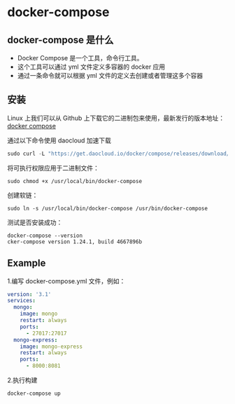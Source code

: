 # docker-compose

## docker-compose 是什么

- Docker Compose 是一个工具，命令行工具。
- 这个工具可以通过 yml 文件定义多容器的 docker 应用
- 通过一条命令就可以根据 yml 文件的定义去创建或者管理这多个容器

## 安装

Linux 上我们可以从 Github 上下载它的二进制包来使用，最新发行的版本地址：[docker compose](https://github.com/docker/compose/releases)

通过以下命令使用 daocloud 加速下载

```go
sudo curl -L "https://get.daocloud.io/docker/compose/releases/download/1.28.2/docker-compose-$(uname -s)-$(uname -m)" -o /usr/local/bin/docker-compose
```

将可执行权限应用于二进制文件：

```
sudo chmod +x /usr/local/bin/docker-compose
```

创建软链：

```
sudo ln -s /usr/local/bin/docker-compose /usr/bin/docker-compose
```

测试是否安装成功：

```
docker-compose --version
cker-compose version 1.24.1, build 4667896b
```

## Example

1.编写 docker-compose.yml 文件，例如：

```yml
version: '3.1'
services:
  mongo:
    image: mongo
    restart: always
    ports:
      - 27017:27017
  mongo-express:
    image: mongo-express
    restart: always
    ports:
      - 8000:8081
```

2.执行构建

```
docker-compose up
```
